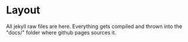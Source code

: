 # Layout

All jekyll raw files are here. Everything gets compiled and thrown into the "docs/" folder where github pages sources it. 


